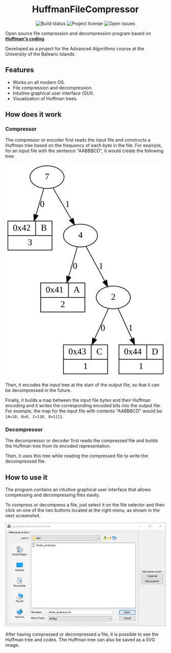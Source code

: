 <div align="center">

# HuffmanFileCompressor

![Build status](https://img.shields.io/circleci/build/gh/lluiscamino/HuffmanFileCompressor?token=cd57878d0d901abdb75ae269e354b403a455ac01)
![Project license](https://img.shields.io/github/license/lluiscamino/HuffmanFileCompressor)
![Open issues](https://img.shields.io/github/issues/lluiscamino/HuffmanFileCompressor)
</div>

Open source file compression and decompression program based on [**Huffman's
coding**](https://en.wikipedia.org/wiki/Huffman_coding).

Developed as a project for the Advanced Algorithms course at the University of the Balearic Islands.

## Features

* Works on all modern OS.
* File compression and decompression.
* Intuitive graphical user interface (GUI).
* Visualization of Huffman trees.

## How does it work

### Compressor

The compressor or encoder first reads the input file and constructs a Huffman tree based on the frequency of each byte
in the file. For example, for an input file with the sentence "AABBBCD", it would create the following tree:

<div align="center">

![Huffman tree example for sentence "AABBBCD"](https://raw.githubusercontent.com/lluiscamino/HuffmanFileCompressor/b508c608083116c4312677e7c71904046bf86538/tree_example.svg?token=AFPS2QBUJRIYPZZZC77FHYDCKXNFI)
</div>

Then, it encodes the input tree at the start of the output file, so that it can be decompressed in the future.

Finally, it builds a map between the input file bytes and their Huffman encoding and it writes the corresponding encoded
bits into the output file. For example, the map for the input file with contents "AABBBCD" would
be: `{A=10, B=0, C=110, D=111}`.

### Decompressor

The decompressor or decoder first reads the compressed file and builds the Huffman tree from its encoded representation.

Then, it uses this tree while reading the compressed file to write the decompressed file.

## How to use it

The program contains an intuitive graphical user interface that allows compressing and decompressing files easily.

To compress or decompress a file, just select it on the file selector and then click on one of the two buttons located
at the right menu, as shown in the next screenshot.

<div align="center">

![Program GUI](https://github.com/lluiscamino/HuffmanFileCompressor/blob/main/gui_screenshot.png?raw=true)
</div>

After having compressed or decompressed a file, it is possible to see the Huffman tree and codes. The Huffman tree can
also be saved as a SVG image.
